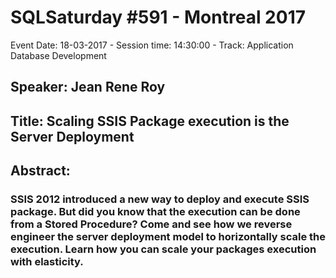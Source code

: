 # SQLSaturday #591 - Montreal 2017
Event Date: 18-03-2017 - Session time: 14:30:00 - Track: Application  Database Development
## Speaker: Jean Rene Roy
## Title: Scaling SSIS Package execution is the Server Deployment
## Abstract:
### SSIS 2012 introduced a new way to deploy and execute SSIS package. But did you know that the execution can be done from a Stored Procedure? Come and see how we reverse engineer the server deployment model to horizontally scale the execution. Learn how you can scale your packages execution with elasticity.
